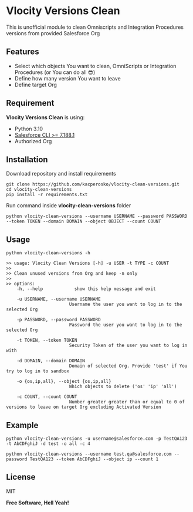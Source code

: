 # Vlocity Versions Clean

This is unofficial module to clean Omniscripts and Integration Procedures versions from provided Salesforce Org


## Features

- Select which objects You want to clean, OmniScripts or Integration Procedures (or You can do all 😎)
- Define how many version You want to leave
- Define target Org

## Requirement

**Vlocity Versions Clean** is using:

- Python 3.10
- [Salesforce CLI >= 7.188.1](https://developer.salesforce.com/tools/sfdxcli)
- Authorized Org


## Installation

Download repository and install requirements
```commandline
git clone https://github.com/kacperosko/vlocity-clean-versions.git
cd vlocity-clean-versions
pip install -r requirements.txt 
```

Run command inside **vlocity-clean-versions** folder

```commandline
python vlocity-clean-versions --username USERNAME --password PASSWORD --token TOKEN --domain DOMAIN --object OBJECT --count COUNT
```

## Usage

```commandline
python vlocity-clean-versions -h
              
>> usage: Vlocity Clean Versions [-h] -u USER -t TYPE -c COUNT
>> 
>> Clean unused versions from Org and keep -n only
>> 
>> options:
    -h, --help            show this help message and exit
    
    -u USERNAME, --username USERNAME
                        Username the user you want to log in to the selected Org
                        
    -p PASSWORD, --password PASSWORD
                        Password the user you want to log in to the selected Org
                        
    -t TOKEN, --token TOKEN
                        Security Token of the user you want to log in with
                        
    -d DOMAIN, --domain DOMAIN
                        Domain of selected Org. Provide 'test' if You try to log in to sandbox
    
    -o {os,ip,all}, --object {os,ip,all}
                        Which objects to delete ('os' 'ip' 'all')
    
    -c COUNT, --count COUNT
                        Number greater greater than or equal to 0 of versions to leave on target Org excluding Activated Version

```

## Example
```commandline
python vlocity-clean-versions -u username@salesforce.com -p TestQA123 -t AbCDFghiJ -d test -o all -c 4
```

```commandline
python vlocity-clean-versions --username test.qa@salesforce.com --password TestQA123 --token AbCDFghiJ --object ip --count 1
```


## License

MIT

**Free Software, Hell Yeah!**

